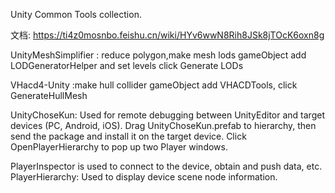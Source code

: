 Unity Common Tools collection.

文档: https://ti4z0mosnbo.feishu.cn/wiki/HYv6wwN8Rih8JSk8jTOcK6oxn8g

UnityMeshSimplifier :  reduce polygon,make mesh lods
  gameObject add LODGeneratorHelper and set levels
  click Generate LODs

VHacd4-Unity :make hull collider
  gameObject add VHACDTools, click GenerateHullMesh

UnityChoseKun: Used for remote debugging between UnityEditor and target devices (PC, Android, iOS).
  Drag UnityChoseKun.prefab to hierarchy, then send the package and install it on the target device.
  Click OpenPlayerHierarchy to pop up two Player windows.

  PlayerInspector is used to connect to the device, obtain and push data, etc.
  PlayerHierarchy: Used to display device scene node information.
